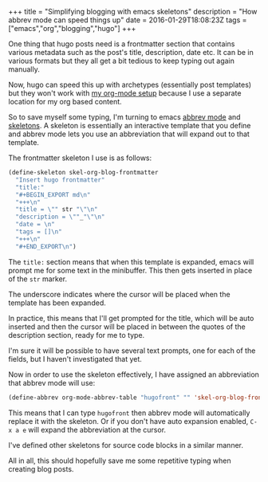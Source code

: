 +++
title = "Simplifying blogging with emacs skeletons"
description = "How abbrev mode can speed things up"
date = 2016-01-29T18:08:23Z
tags = ["emacs","org","blogging","hugo"]
+++

One thing that hugo posts need is a frontmatter section that contains various 
metadata such as the post's title, description, date etc. It can be in various 
formats but they all get a bit tedious to keep typing out again manually.

Now, hugo can speed this up with archetypes (essentially post templates) but
they won't work with [my org-mode setup](http://www.vurt.uk/post/blogging-with-emacs-and-hugo/)
because I use a separate location for my org based content.

So to save myself some typing, I'm turning to emacs [abbrev mode](https://www.emacswiki.org/emacs/AbbrevMode) and 
[skeletons](http://www.emacswiki.org/emacs/SkeletonMode). A skeleton is essentially an interactive template that you define
and abbrev mode lets you use an abbreviation that will expand out to that template.

The frontmatter skeleton I use is as follows:

```lisp
(define-skeleton skel-org-blog-frontmatter
  "Insert hugo frontmatter"
  "title:"
  "#+BEGIN_EXPORT md\n"
  "+++\n"
  "title = \"" str "\"\n"
  "description = \""_"\"\n"
  "date = \n"
  "tags = []\n"
  "+++\n"
  "#+END_EXPORT\n")
```

The `title:` section means that when this template is expanded, emacs will 
prompt me for some text in the minibuffer. This then gets inserted in place
of the `str` marker. 

The underscore indicates where the cursor will be placed when the template has
been expanded.

In practice, this means that I'll get prompted for the title, which will be auto
 inserted and then the cursor will be placed in between the quotes of the 
description section, ready for me to type.

I'm sure it will be possible to have several text prompts, one for each of the
fields, but I haven't investigated that yet.

Now in order to use the skeleton effectively, I have assigned an abbreviation
that abbrev mode will use:

```lisp
(define-abbrev org-mode-abbrev-table "hugofront" "" 'skel-org-blog-frontmatter)
```

This means that I can type `hugofront` then abbrev mode will automatically replace
it with the skeleton. Or if you don't have auto expansion enabled, `C-x a e` will
expand the abbreviation at the cursor.

I've defined other skeletons for source code blocks in a similar manner. 

All in all, this should hopefully save me some repetitive typing when creating 
blog posts.
